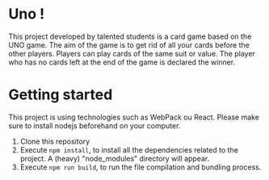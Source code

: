 # Uno !
This project developed by talented students is a card game based on the UNO game. The aim of the game is to get rid of all your cards before the other players. Players can play cards of the same suit or value. The player who has no cards left at the end of the game is declared the winner.

# Getting started
This project is using technologies such as WebPack ou React. Please make sure to install nodejs beforehand on your computer.
1. Clone this repository
2. Execute `npm install`, to install all the dependencies related to the project. A (heavy) "node_modules" directory will appear.
3. Execute `npm run build`, to run the file compilation and bundling process.